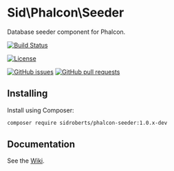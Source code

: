 Sid\Phalcon\Seeder
==================

Database seeder component for Phalcon.



[![Build Status](https://img.shields.io/travis/SidRoberts/phalcon-seeder/1.0.x.svg?style=for-the-badge)](https://travis-ci.org/SidRoberts/phalcon-seeder)

[![License](https://img.shields.io/github/license/SidRoberts/phalcon-seeder.svg?style=for-the-badge)]()

[![GitHub issues](https://img.shields.io/github/issues-raw/SidRoberts/phalcon-seeder.svg?style=for-the-badge)](https://github.com/SidRoberts/phalcon-seeder/issues)
[![GitHub pull requests](https://img.shields.io/github/issues-pr-raw/SidRoberts/phalcon-seeder.svg?style=for-the-badge)](https://github.com/SidRoberts/phalcon-seeder/pulls)



## Installing

Install using Composer:

```bash
composer require sidroberts/phalcon-seeder:1.0.x-dev
```



## Documentation

See the [Wiki](https://github.com/SidRoberts/phalcon-seeder/wiki).
